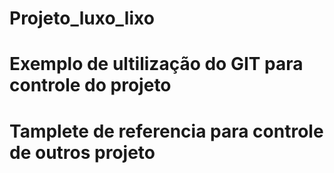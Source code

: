 ﻿# Projeto_luxo_lixo
# Exemplo de ultilização do GIT para controle do projeto 
# Tamplete de referencia para controle de outros projeto
